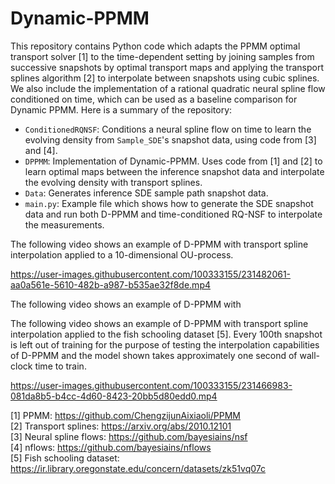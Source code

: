 # Dynamic-PPMM

This repository contains Python code which adapts the PPMM optimal transport solver [1] to the time-dependent setting by joining samples from successive snapshots by optimal transport maps and applying the transport splines algorithm [2] to interpolate between snapshots using cubic splines. We also include the implementation of a rational quadratic neural spline flow conditioned on time, which can be used as a baseline comparison for Dynamic PPMM. Here is a summary of the repository:

- `ConditionedRQNSF`: Conditions a neural spline flow on time to learn the evolving density from `Sample_SDE`'s snapshot data, using code from [3] and [4]. 
- `DPPMM`: Implementation of Dynamic-PPMM. Uses code from [1] and [2] to learn optimal maps between the inference snapshot data and interpolate the evolving density with transport splines.
- `Data`: Generates inference SDE sample path snapshot data. 
- `main.py`: Example file which shows how to generate the SDE snapshot data and run both D-PPMM and time-conditioned RQ-NSF to interpolate the measurements. 

The following video shows an example of D-PPMM with transport spline interpolation applied to a 10-dimensional OU-process. 


https://user-images.githubusercontent.com/100333155/231482061-aa0a561e-5610-482b-a987-b535ae32f8de.mp4

The following video shows an example of D-PPMM with 

The following video shows an example of D-PPMM with transport spline interpolation applied to the fish schooling dataset [5]. Every 100th snapshot is left out of training for the purpose of testing the interpolation capabilities of D-PPMM and the model shown takes approximately one second of wall-clock time to train. 



https://user-images.githubusercontent.com/100333155/231466983-081da8b5-b4cc-4d60-8423-20bb5d80edd0.mp4





[1] PPMM: https://github.com/ChengzijunAixiaoli/PPMM \
[2] Transport splines: https://arxiv.org/abs/2010.12101 \
[3] Neural spline flows: https://github.com/bayesiains/nsf \
[4] nflows: https://github.com/bayesiains/nflows \
[5] Fish schooling dataset: https://ir.library.oregonstate.edu/concern/datasets/zk51vq07c






